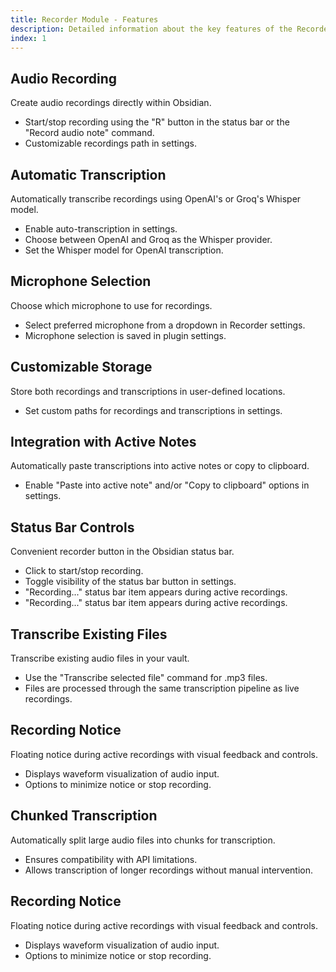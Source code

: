 ```yaml
---
title: Recorder Module - Features
description: Detailed information about the key features of the Recorder Module in SystemSculpt AI.
index: 1
---
```


## Audio Recording

Create audio recordings directly within Obsidian.

- Start/stop recording using the "R" button in the status bar or the "Record audio note" command.
- Customizable recordings path in settings.

## Automatic Transcription

Automatically transcribe recordings using OpenAI's or Groq's Whisper model.

- Enable auto-transcription in settings.
- Choose between OpenAI and Groq as the Whisper provider.
- Set the Whisper model for OpenAI transcription.

## Microphone Selection

Choose which microphone to use for recordings.

- Select preferred microphone from a dropdown in Recorder settings.
- Microphone selection is saved in plugin settings.

## Customizable Storage

Store both recordings and transcriptions in user-defined locations.

- Set custom paths for recordings and transcriptions in settings.

## Integration with Active Notes

Automatically paste transcriptions into active notes or copy to clipboard.

- Enable "Paste into active note" and/or "Copy to clipboard" options in settings.

## Status Bar Controls

Convenient recorder button in the Obsidian status bar.

- Click to start/stop recording.
- Toggle visibility of the status bar button in settings.
- "Recording..." status bar item appears during active recordings.
- "Recording..." status bar item appears during active recordings.

## Transcribe Existing Files

Transcribe existing audio files in your vault.

- Use the "Transcribe selected file" command for .mp3 files.
- Files are processed through the same transcription pipeline as live recordings.

## Recording Notice

Floating notice during active recordings with visual feedback and controls.

- Displays waveform visualization of audio input.
- Options to minimize notice or stop recording.

## Chunked Transcription

Automatically split large audio files into chunks for transcription.

- Ensures compatibility with API limitations.
- Allows transcription of longer recordings without manual intervention.

## Recording Notice

Floating notice during active recordings with visual feedback and controls.

- Displays waveform visualization of audio input.
- Options to minimize notice or stop recording.
